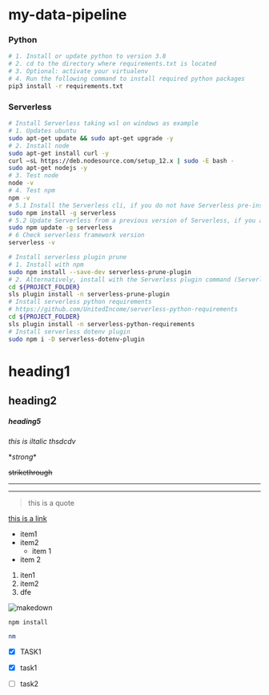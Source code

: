 # my-data-pipeline
### Python

```bash
# 1. Install or update python to version 3.8
# 2. cd to the directory where requirements.txt is located
# 3. Optional: activate your virtualenv
# 4. Run the following command to install required python packages
pip3 install -r requirements.txt
```

### Serverless

```bash
# Install Serverless taking wsl on windows as example
# 1. Updates ubuntu
sudo apt-get update && sudo apt-get upgrade -y
# 2. Install node
sudo apt-get install curl -y
curl –sL https://deb.nodesource.com/setup_12.x | sudo -E bash -
sudo apt-get nodejs -y
# 3. Test node
node -v
# 4. Test npm
npm -v
# 5.1 Install the Serverless cli, if you do not have Serverless pre-installed
sudo npm install -g serverless
# 5.2 Update Serverless from a previous version of Serverless, if you already have installed Serverless
sudo npm update -g serverless
# 6 Check serverless framework version
serverless -v
```
```bash
# Install serverless plugin prune
# 1. Install with npm
sudo npm install --save-dev serverless-prune-plugin
# 2. Alternatively, install with the Serverless plugin command (Serverless Framework 1.22 or higher)
cd ${PROJECT_FOLDER}
sls plugin install -n serverless-prune-plugin
# Install serverless python requirements
# https://github.com/UnitedIncome/serverless-python-requirements
cd ${PROJECT_FOLDER}
sls plugin install -n serverless-python-requirements
# Install serverless dotenv plugin
sudo npm i -D serverless-dotenv-plugin
```

# heading1
## heading2
##### heading5

_this is iltalic_
*thsdcdv*

\**strong**

~~strikethrough~~

---
___

>this is a quote

[this is a link](www.google.com "google")

* item1
* item2
    * item 1
* item 2

1. iten1
1. item2
1. dfe

<!-- inline describition -->

![makedown](https://markdown-here.com/img/icon256.png)

```
npm install

```
```bash
nm

```
* [X] TASK1
* [x] task1
* [ ]  task2






